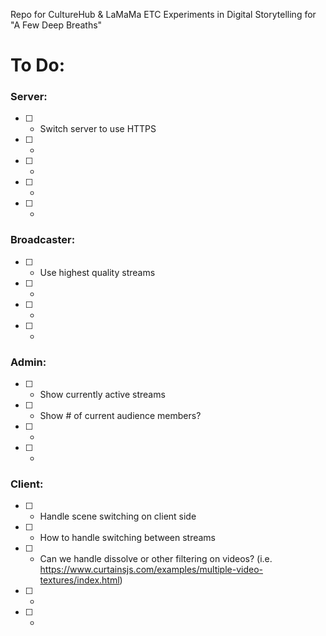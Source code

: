 Repo for CultureHub & LaMaMa ETC Experiments in Digital Storytelling for "A Few Deep Breaths"

# To Do:

### Server:
* [ ] - Switch server to use HTTPS
* [ ] - 
* [ ] - 
* [ ] - 
* [ ] - 

### Broadcaster:
* [ ] - Use highest quality streams
* [ ] - 
* [ ] - 
* [ ] - 

### Admin:
* [ ] - Show currently active streams
* [ ] - Show # of current audience members?
* [ ] - 
* [ ] - 

### Client:
* [ ] - Handle scene switching on client side
* [ ] - How to handle switching between streams
* [ ] - Can we handle dissolve or other filtering on videos? (i.e. https://www.curtainsjs.com/examples/multiple-video-textures/index.html)
* [ ] - 
* [ ] - 
